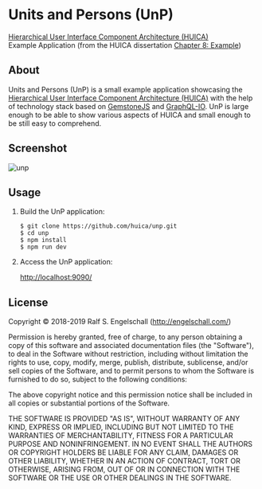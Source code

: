 
Units and Persons (UnP)
=======================

[Hierarchical User Interface Component Architecture (HUICA)](https://huica.org/)<br/>
Example Application (from the HUICA dissertation [Chapter 8: Example](https://huica.org/online/#page=203))

About
-----

Units and Persons (UnP) is a small example application showcasing the
[Hierarchical User Interface Component Architecture (HUICA)](https://huica.org/) with the help
of technology stack based on [GemstoneJS](https://gemstonejs.com/) and [GraphQL-IO](https://graphql-io.com/). UnP is large
enough to be able to show various aspects of HUICA and small enough to
be still easy to comprehend.

Screenshot
----------

![unp](screenshot.png)

Usage
-----

1. Build the UnP application:

    ```
    $ git clone https://github.com/huica/unp.git
    $ cd unp
    $ npm install
    $ npm run dev
    ```

2. Access the UnP application:

    [http://localhost:9090/](http://localhost:9090/)

License
-------

Copyright &copy; 2018-2019 Ralf S. Engelschall (http://engelschall.com/)

Permission is hereby granted, free of charge, to any person obtaining
a copy of this software and associated documentation files (the
"Software"), to deal in the Software without restriction, including
without limitation the rights to use, copy, modify, merge, publish,
distribute, sublicense, and/or sell copies of the Software, and to
permit persons to whom the Software is furnished to do so, subject to
the following conditions:

The above copyright notice and this permission notice shall be included
in all copies or substantial portions of the Software.

THE SOFTWARE IS PROVIDED "AS IS", WITHOUT WARRANTY OF ANY KIND,
EXPRESS OR IMPLIED, INCLUDING BUT NOT LIMITED TO THE WARRANTIES OF
MERCHANTABILITY, FITNESS FOR A PARTICULAR PURPOSE AND NONINFRINGEMENT.
IN NO EVENT SHALL THE AUTHORS OR COPYRIGHT HOLDERS BE LIABLE FOR ANY
CLAIM, DAMAGES OR OTHER LIABILITY, WHETHER IN AN ACTION OF CONTRACT,
TORT OR OTHERWISE, ARISING FROM, OUT OF OR IN CONNECTION WITH THE
SOFTWARE OR THE USE OR OTHER DEALINGS IN THE SOFTWARE.

